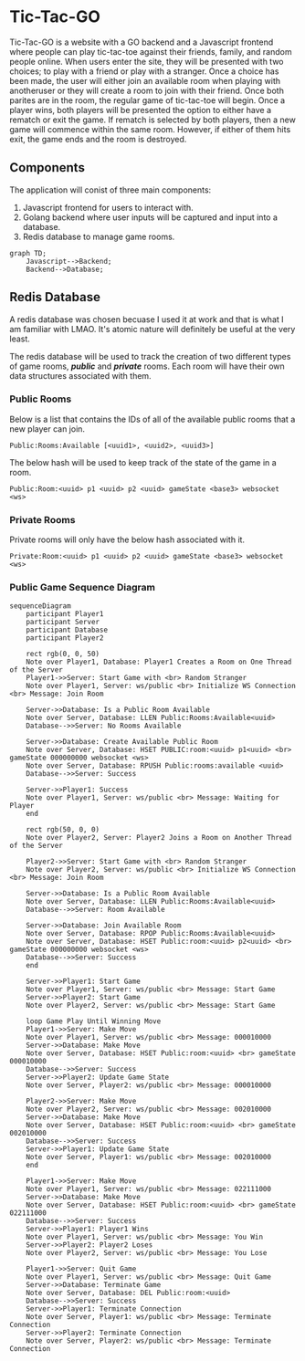 # Tic-Tac-GO

Tic-Tac-GO is a website with a GO backend and a Javascript frontend where people can play 
tic-tac-toe against their friends, family, and random people online. When users enter the site, they will be presented with two choices; to play with a friend or play with
a stranger. Once a choice has been made, the user will either join an available room when playing 
with anotheruser or they will create a room to join with their friend. Once both parites are in the
room, the regular game of tic-tac-toe will begin. Once a player wins, both players will be
presented the option to either have a rematch or exit the game. If rematch is selected by both 
players, then a new game will commence within the same room. However, if either of them hits exit,
the game ends and the room is destroyed.  

## Components

The application will conist of three main components:
1) Javascript frontend for users to interact with.
2) Golang backend where user inputs will be captured and input into a database.
3) Redis database to manage game rooms.

```mermaid
graph TD;
    Javascript-->Backend;
    Backend-->Database;
```

## Redis Database

A redis database was chosen becuase I used it at work and that is what I am familiar with LMAO.
It's atomic nature will definitely be useful at the very least.

The redis database will be used to track the creation of two different types of game rooms, 
_**public**_ and _**private**_ rooms. Each room will have their own data structures associated with
them.

### Public Rooms

Below is a list that contains the IDs of all of the available public rooms that a new player can 
join.

```
Public:Rooms:Available [<uuid1>, <uuid2>, <uuid3>]
```

The below hash will be used to keep track of the state of the game in a room.

```
Public:Room:<uuid> p1 <uuid> p2 <uuid> gameState <base3> websocket <ws>
```

### Private Rooms

Private rooms will only have the below hash associated with it.

```
Private:Room:<uuid> p1 <uuid> p2 <uuid> gameState <base3> websocket <ws>
```

### Public Game Sequence Diagram

```mermaid
sequenceDiagram
    participant Player1
    participant Server
    participant Database
    participant Player2

    rect rgb(0, 0, 50)
    Note over Player1, Database: Player1 Creates a Room on One Thread of the Server
    Player1->>Server: Start Game with <br> Random Stranger 
    Note over Player1, Server: ws/public <br> Initialize WS Connection <br> Message: Join Room

    Server->>Database: Is a Public Room Available
    Note over Server, Database: LLEN Public:Rooms:Available<uuid>
    Database-->>Server: No Rooms Available

    Server->>Database: Create Available Public Room
    Note over Server, Database: HSET PUBLIC:room:<uuid> p1<uuid> <br> gameState 000000000 websocket <ws>
    Note over Server, Database: RPUSH Public:rooms:available <uuid>
    Database-->>Server: Success

    Server->>Player1: Success
    Note over Player1, Server: ws/public <br> Message: Waiting for Player
    end

    rect rgb(50, 0, 0) 
    Note over Player2, Server: Player2 Joins a Room on Another Thread of the Server

    Player2->>Server: Start Game with <br> Random Stranger 
    Note over Player2, Server: ws/public <br> Initialize WS Connection <br> Message: Join Room

    Server->>Database: Is a Public Room Available
    Note over Server, Database: LLEN Public:Rooms:Available<uuid>
    Database-->>Server: Room Available

    Server->>Database: Join Available Room
    Note over Server, Database: RPOP Public:Rooms:Available<uuid>
    Note over Server, Database: HSET Public:room:<uuid> p2<uuid> <br> gameState 000000000 websocket <ws>
    Database-->>Server: Success
    end
    
    Server->>Player1: Start Game
    Note over Player1, Server: ws/public <br> Message: Start Game
    Server->>Player2: Start Game
    Note over Player2, Server: ws/public <br> Message: Start Game

    loop Game Play Until Winning Move
    Player1->>Server: Make Move
    Note over Player1, Server: ws/public <br> Message: 000010000
    Server->>Database: Make Move
    Note over Server, Database: HSET Public:room:<uuid> <br> gameState 000010000
    Database-->>Server: Success
    Server->>Player2: Update Game State
    Note over Server, Player2: ws/public <br> Message: 000010000

    Player2->>Server: Make Move
    Note over Player2, Server: ws/public <br> Message: 002010000
    Server->>Database: Make Move
    Note over Server, Database: HSET Public:room:<uuid> <br> gameState 002010000
    Database-->>Server: Success
    Server->>Player1: Update Game State
    Note over Server, Player1: ws/public <br> Message: 002010000
    end

    Player1->>Server: Make Move
    Note over Player1, Server: ws/public <br> Message: 022111000
    Server->>Database: Make Move
    Note over Server, Database: HSET Public:room:<uuid> <br> gameState 022111000
    Database-->>Server: Success
    Server->>Player1: Player1 Wins
    Note over Player1, Server: ws/public <br> Message: You Win
    Server->>Player2: Player2 Loses
    Note over Player2, Server: ws/public <br> Message: You Lose

    Player1->>Server: Quit Game
    Note over Player1, Server: ws/public <br> Message: Quit Game
    Server->>Database: Terminate Game
    Note over Server, Database: DEL Public:room:<uuid>
    Database-->>Server: Success
    Server->>Player1: Terminate Connection
    Note over Server, Player1: ws/public <br> Message: Terminate Connection 
    Server->>Player2: Terminate Connection
    Note over Server, Player2: ws/public <br> Message: Terminate Connection 
```
